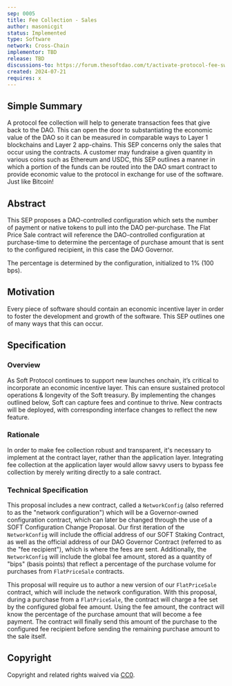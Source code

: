 ```yaml
---
sep: 0005
title: Fee Collection - Sales
author: masonicgit
status: Implemented
type: Software
network: Cross-Chain
implementor: TBD
release: TBD
discussions-to: https://forum.thesoftdao.com/t/activate-protocol-fee-switch
created: 2024-07-21
requires: x
---
```


## Simple Summary

A protocol fee collection will help to generate transaction fees that give back to the DAO. This can open the door to substantiating the economic value of the DAO so it can be measured in comparable ways to Layer 1 blockchains and Layer 2 app-chains. This SEP concerns only the sales that occur using the contracts. A customer may fundraise a given quantity in various coins such as Ethereum and USDC, this SEP outlines a manner in which a portion of the funds can be routed into the DAO smart contract to provide economic value to the protocol in exchange for use of the software. Just like Bitcoin!

## Abstract

<!--A short (~200 word) description of the proposed change, the abstract should clearly describe the proposed change. This is what *will* be done if the SEP is implemented, not *why* it should be done or *how* it will be done. If the SEP proposes deploying a new contract, write, "we propose to deploy a new contract that will do x".-->

This SEP proposes a DAO-controlled configuration which sets the number of payment or native tokens to pull into the DAO per-purchase. The Flat Price Sale contract will reference the DAO-controlled configuration at purchase-time to determine the percentage of purchase amount that is sent to the configured recipient, in this case the DAO Governor.

The percentage is determined by the configuration, initialized to 1% (100 bps).

## Motivation

<!--This is the problem statement. This is the *why* of the SEP. It should clearly explain *why* the current state of the protocol is inadequate.  It is critical that you explain *why* the change is needed, if the SEP proposes changing how something is calculated, you must address *why* the current calculation is innaccurate or wrong. This is not the place to describe how the SEP will address the issue!-->

Every piece of software should contain an economic incentive layer in order to foster the development and growth of the software. This SEP outlines one of many ways that this can occur.

## Specification

<!--The specification should describe the syntax and semantics of any new feature, there are five sections
1. Overview
2. Rationale
3. Technical Specification
4. Test Cases
5. Configurable Values
-->

### Overview

<!--This is a high level overview of *how* the SEP will solve the problem. The overview should clearly describe how the new feature will be implemented.-->

As Soft Protocol continues to support new launches onchain, it’s critical to incorporate an economic incentive layer. This can ensure sustained protocol operations & longevity of the Soft treasury. By implementing the changes outlined below, Soft can capture fees and continue to thrive. New contracts will be deployed, with corresponding interface changes to reflect the new feature.


### Rationale

<!--This is where you explain the reasoning behind how you propose to solve the problem. Why did you propose to implement the change in this way, what were the considerations and trade-offs. The rationale fleshes out what motivated the design and why particular design decisions were made. It should describe alternate designs that were considered and related work. The rationale may also provide evidence of consensus within the community, and should discuss important objections or concerns raised during discussion.-->

In order to make fee collection robust and transparent, it's necessary to implement at the contract layer, rather than the application layer. Integrating fee collection at the application layer would allow savvy users to bypass fee collection by merely writing directly to a sale contract.



### Technical Specification

<!--The technical specification should outline the public API of the changes proposed. That is, changes to any of the interfaces Soft currently exposes or the creations of new ones.-->

This proposal includes a new contract, called a `NetworkConfig` (also referred to as the "network configuration") which will be a Governor-owned configuration contract, which can later be changed through the use of a SOFT Configuration Change Proposal. Our first iteration of the `NetworkConfig` will include the official address of our SOFT Staking Contract, as well as the official address of our DAO Governor Contract (referred to as the "fee recipient"), which is where the fees are sent. Additionally, the `NetworkConfig` will include the global fee amount, stored as a quantity of "bips" (basis points) that reflect a percentage of the purchase volume for purchases from `FlatPriceSale` contracts.

This proposal will require us to author a new version of our `FlatPriceSale` contract, which will include the network configuration. With this proposal, during a purchase from a `FlatPriceSale`, the contract will charge a fee set by the configured global fee amount. Using the fee amount, the contract will know the percentage of the purchase amount that will become a fee payment. The contract will finally send this amount of the purchase to the configured fee recipient before sending the remaining purchase amount to the sale itself.


## Copyright

Copyright and related rights waived via [CC0](https://creativecommons.org/publicdomain/zero/1.0/).
